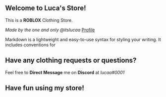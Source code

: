 ## Welcome to Luca's Store!

This is a **ROBLOX** Clothing Store.

_Made by the one and only @itsIucaa_ [Profile](https://www.roblox.com/users/1095063494/profile)

Markdown is a lightweight and easy-to-use syntax for styling your writing. It includes conventions for

## Have any clothing requests or questions?

Feel free to **Direct Message** me on **Discord** at _lucaa#0001_

## Have fun using my store!
